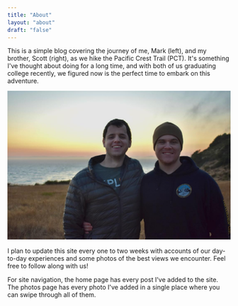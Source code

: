 ```yaml
---
title: "About"
layout: "about"
draft: "false"
---
```


This is a simple blog covering the journey of me, Mark (left), and my brother, Scott (right), as we hike the Pacific Crest Trail (PCT). It's something I've thought about doing for a long time, and with both of us graduating college recently, we figured now is the perfect time to embark on this adventure.

![Scott and I](/images/about.jpg)

I plan to update this site every one to two weeks with accounts of our day-to-day experiences and some photos of the best views we encounter. Feel free to follow along with us!

For site navigation, the home page has every post I've added to the site. The photos page has every photo I've added in a single place where you can swipe through all of them. 